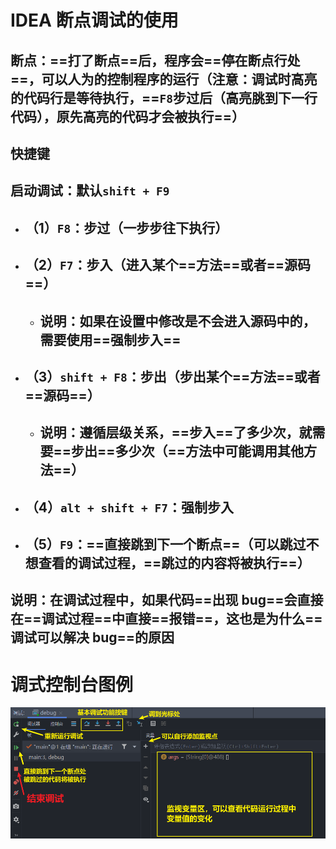 # IDEA 断点调试的使用

## 断点：==打了断点==后，程序会==停在断点行处==，可以人为的控制程序的运行（注意：调试时高亮的代码行是等待执行，==`F8`步过后（高亮朓到下一行代码），原先高亮的代码才会被执行==）

## 快捷键

## 启动调试：默认`shift + F9`

- ## （1）`F8`：步过（一步步往下执行）
- ## （2）`F7`：步入（进入某个==方法==或者==源码==）
  - ## 说明：如果在设置中修改是不会进入源码中的，需要使用==强制步入==
- ## （3）`shift + F8`：步出（步出某个==方法==或者==源码==）
  - ## 说明：遵循层级关系，==步入==了多少次，就需要==步出==多少次（==方法中可能调用其他方法==）
- ## （4）`alt + shift + F7`：强制步入
- ## （5）`F9`：==直接跳到下一个断点==（可以跳过不想查看的调试过程，==跳过的内容将被执行==）

## 说明：在调试过程中，如果代码==出现 bug==会直接在==调试过程==中直接==报错==，这也是为什么==调试可以解决 bug==的原因

# 调式控制台图例

![alt text](调试控制台说明.png)
